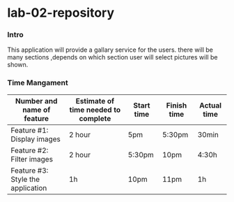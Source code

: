 # lab-02-repository

### Intro
This application will provide a gallary service for the users.
there will be many sections ,depends on which section user will select pictures will be shown.

### Time Mangament
Number and name of feature | Estimate of time needed to complete | Start time | Finish time | Actual time
---------------------------|-------------------------------------|------------|-------------|------------
Feature #1: Display images | 2 hour | 5pm | 5:30pm | 30min
Feature #2: Filter images  | 2 hour | 5:30pm | 10pm | 4:30h
Feature #3: Style the application | 1h | 10pm | 11pm | 1h



